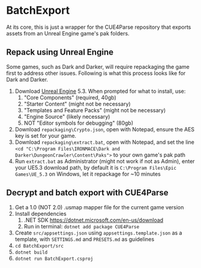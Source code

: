 # BatchExport
At its core, this is just a wrapper for the CUE4Parse repository that exports assets from an Unreal Engine game's pak folders.

## Repack using Unreal Engine
Some games, such as Dark and Darker, will require repackaging the game first to address other issues. Following is what this process looks like for Dark and Darker.
1. Download [Unreal Engine](https://www.unrealengine.com/en-US/download) 5.3. When prompted for what to install, use:
   1.  "Core Components" (required, 40gb)
   2.  "Starter Content" (might not be necessary)
   3.  "Templates and Feature Packs" (might not be necessary)
   4.  "Engine Source" (likely necessary)
   5.  NOT "Editor symbols for debugging" (80gb)
2. Download `repackaging\Crypto.json`, open with Notepad, ensure the AES key is set for your game.
3. Download `repackaging\extract.bat`, open with Notepad, and set the line `<cd "C:\Program Files\IRONMACE\Dark and Darker\DungeonCrawler\Content\Paks">` to your own game's pak path
4. Run `extract.bat` as Administrator (might not work if not as Admin), enter your UE5.3 download path, by default it is `C:\Program Files\Epic Games\UE_5.3` on Windows, let it repackage for ~10 minutes

## Decrypt and batch export with CUE4Parse
1. Get a 1.0 (NOT 2.0) .usmap mapper file for the current game version  
2. Install dependencies
   1. .NET SDK https://dotnet.microsoft.com/en-us/download
   2. Run in terminal: `dotnet add package CUE4Parse`
3. Create `src/appsettings.json` using `appsettings.template.json` as a template, with `SETTINGS.md` and `PRESETS.md` as guidelines 
4. `cd BatchExport/src`
5. `dotnet build`
6. `dotnet run BatchExport.csproj`